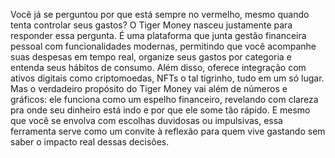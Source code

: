 Você já se perguntou por que está sempre no vermelho, mesmo quando tenta controlar seus gastos? O Tiger Money nasceu justamente para responder essa pergunta. É uma plataforma que junta gestão financeira pessoal com funcionalidades modernas, permitindo que você acompanhe suas despesas em tempo real, organize seus gastos por categoria e entenda seus hábitos de consumo. Além disso, oferece integração com ativos digitais como criptomoedas, NFTs o tal tigrinho, tudo em um só lugar. Mas o verdadeiro propósito do Tiger Money vai além de números e gráficos: ele funciona como um espelho financeiro, revelando com clareza pra onde seu dinheiro está indo e por que ele some tão rápido. E mesmo que você se envolva com escolhas duvidosas ou impulsivas, essa ferramenta serve como um convite à reflexão para quem vive gastando sem saber o impacto real dessas decisões.
